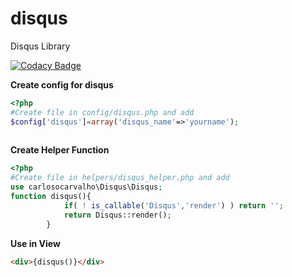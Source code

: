# disqus

Disqus Library 

[![Codacy Badge](https://www.codacy.com/project/badge/9dc273e4a21d46e7a2895561da6cb994)](https://www.codacy.com/app/contato_2/disqus)

**Create config for disqus**

```php
<?php
#Create file in config/disqus.php and add 
$config['disqus']=array('disqus_name'=>'yourname');
     
```
**Create Helper Function**

```php
<?php 
#Create file in helpers/disqus_helper.php and add 
use carlosocarvalho\Disqus\Disqus;
function disqus(){
            if( ! is_callable('Disqus','render') ) return '';
            return Disqus::render();
        }
```     
**Use in View**
```html
<div>{disqus()}</div>
```
  
